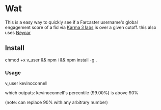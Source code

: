 
# Wat
This is a easy way to quickly see if a Farcaster username's global engagement score of a fid via [Karma 3 labs](https://graph.cast.k3l.io/docs#/) is over a given cutoff. this also uses [Neynar](https://neynar.com/)
## Install 
chmod +x v_user && npm i && npm install -g .

### Usage
v_user kevinoconnell

which outputs: kevinoconnell's percentile (99.00%) is above 90%

(note: can replace 90% with any arbitrary number)

